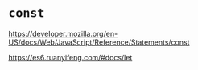 # `const`

<https://developer.mozilla.org/en-US/docs/Web/JavaScript/Reference/Statements/const>

<https://es6.ruanyifeng.com/#docs/let>
